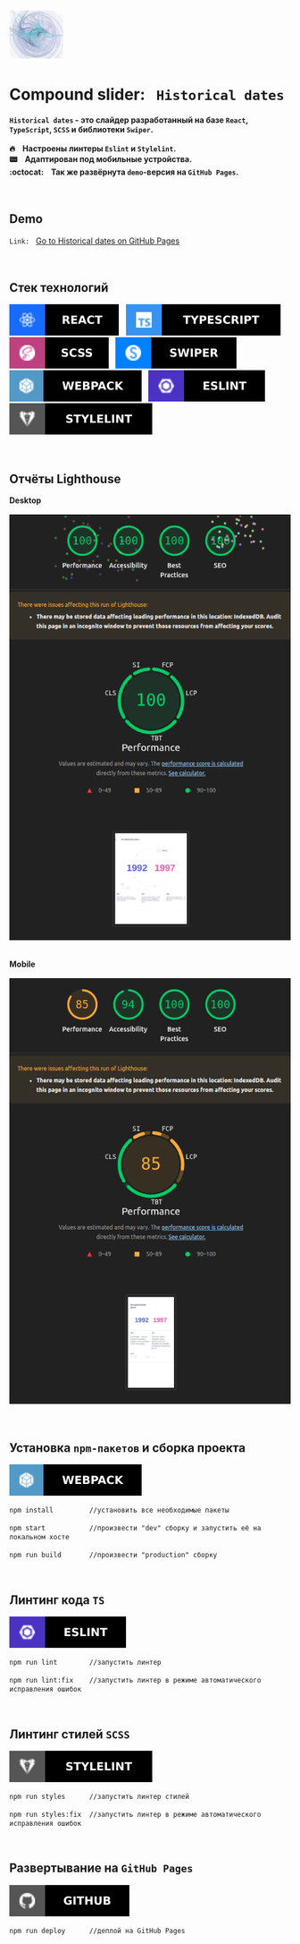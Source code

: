 <br>

![App logo](docs/logo.png)

# Сompound slider:&nbsp;&nbsp;&nbsp;`Historical dates`<br>

#### `Historical dates` - это слайдер разработанный на базе `React`, `TypeScript`, `SCSS` и библиотеки `Swiper`.<br><br>:fire:&nbsp;&nbsp;&nbsp;&nbsp;Настроены линтеры `Eslint` и `Stylelint`.<br>:pager:&nbsp;&nbsp;&nbsp;&nbsp;Адаптирован под мобильные устройства.<br>:octocat:&nbsp;&nbsp;&nbsp;&nbsp;Так же развёрнута `demo`-версия на `GitHub Pages`.<br><br><br>

## Demo

`Link:`&nbsp;&nbsp;&nbsp;<a target="_blank" rel="noopener noreferrer" href="https://abubjazov.github.io/Historical_Dates/">Go to Historical dates on GitHub Pages</a><br><br><br>

## Стек технологий

![Static Badge](docs/badges/React.svg)&nbsp;&nbsp;&nbsp;![Static Badge](docs/badges/TypeScript.svg)&nbsp;&nbsp;&nbsp;![Static Badge](docs/badges/SCSS.svg)&nbsp;&nbsp;&nbsp;![Static Badge](docs/badges/Swiper.svg)&nbsp;&nbsp;&nbsp;![Static Badge](docs/badges/Webpack.svg)&nbsp;&nbsp;&nbsp;![Static Badge](docs/badges/Eslint.svg)&nbsp;&nbsp;&nbsp;![Static Badge](docs/badges/Stylelint.svg)
<br><br><br>

## Отчёты Lighthouse

**Desktop**<br><br>
![LIGHTHOUSE_REPORT](docs/lighthouse_desktop.png)<br><br>

**Mobile**<br><br>
![LIGHTHOUSE_REPORT](docs/lighthouse_mobile.png)<br><br><br>

## Установка `npm-пакетов` и сборка проекта

![Static Badge](docs/badges/Webpack.svg)

```
npm install         //установить все необходимые пакеты

npm start           //произвести "dev" сборку и запустить её на локальном хосте

npm run build       //произвести "production" сборку
```

<br>

## Линтинг кода `TS`

![Static Badge](docs/badges/Eslint.svg)

```
npm run lint        //запустить линтер

npm run lint:fix    //запустить линтер в режиме автоматического исправления ошибок
```

<br>

## Линтинг стилей `SCSS`

![Static Badge](docs/badges/Stylelint.svg)

```
npm run styles      //запустить линтер стилей

npm run styles:fix  //запустить линтер в режиме автоматического исправления ошибок
```

<br>

## Развертывание на `GitHub Pages`

![Static Badge](docs/badges/GitHub.svg)

```
npm run deploy      //деплой на GitHub Pages
```
